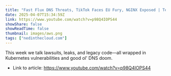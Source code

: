 ```yaml
---
title: "Fast Flux DNS Threats, TikTok Faces EU Fury, NGINX Exposed | Tech News of the Week"
date: 2025-04-07T15:34:59Z
link: https://www.youtube.com/watch?v=p98Q4IOPS44
showShare: false
showReadTime: false
thumbnail: images/aws.png
tags: ["nedinthecloud.com"]
---
```

This week we talk lawsuits, leaks, and legacy code—all wrapped in Kubernetes vulnerabilities and good ol' DNS doom.

- Link to article: https://www.youtube.com/watch?v=p98Q4IOPS44